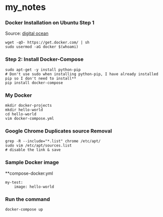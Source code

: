 # my_notes

### Docker Installation on Ubuntu Step 1 ###
Source: [digital ocean](https://www.digitalocean.com/community/tutorials/how-to-install-and-use-docker-compose-on-ubuntu-14-04)

    wget -qO- https://get.docker.com/ | sh
    sudo usermod -aG docker $(whoami)

### Step 2: Install  Docker-Compose ###

    sudo apt-get -y install python-pip
    # Don't use sudo when installing python-pip, I have already installed pip so I don't need to install**
    pip install docker-compose



### My Docker ###

    mkdir docker-projects
    mkdir hello-world
    cd hello-world
    vim docker-compose.yml
    
### 
    
### Google Chrome Duplicates source Removal ### 

    grep -R --include="*.list" chrome /etc/apt/
    sudo vim /etc/apt/sources.list
    # disable the link & save
### Sample Docker image ###

**compose-docker.yml

    my-test:
        image: hello-world

### Run the command ### 

    docker-compose up








